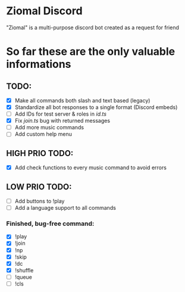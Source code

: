 # Ziomal Discord
"Ziomal" is a multi-purpose discord bot created as a request for friend
<!-- ## How to start?  
### Requirements
[Node v16](https://nodejs.org/en/download/) or higher  
[discord.js](https://discord.js.org/#/) v13 (Recommended)  
**TBC**  
  
  
#### Dependencies  
Distube  
WOKCommands  
**TBC**   -->

# So far these are the only valuable informations 
## TODO:
- [x] Make all commands both slash and text based (legacy)
- [x] Standardize all bot responses to a single format (Discord embeds)
- [ ] Add IDs for test server & roles in *id.ts*
- [x] Fix *join.ts* bug with returned messages
- [ ] Add more music commands
- [ ] Add custom help menu  

## HIGH PRIO TODO:
- [x] Add check functions to every music command to avoid errors
## LOW PRIO TODO:
- [ ] Add buttons to !play
- [ ] Add a language support to all commands
### Finished, bug-free command:
- [x] !play
- [x] !join
- [x] !np
- [x] !skip
- [x] !dc
- [x] !shuffle
- [ ] !queue
- [ ] !cls